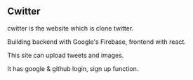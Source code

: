## Cwitter

cwitter is the website which is clone twitter.

Building backend with Google's Firebase, frontend with react.

This site can upload tweets and images.

It has google & github login, sign up function.

